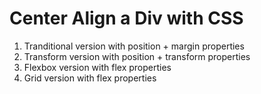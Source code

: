 # Center Align a Div with CSS

1. Tranditional version with position + margin properties
2. Transform version with position + transform properties
3. Flexbox version with flex properties
4. Grid version with flex properties
